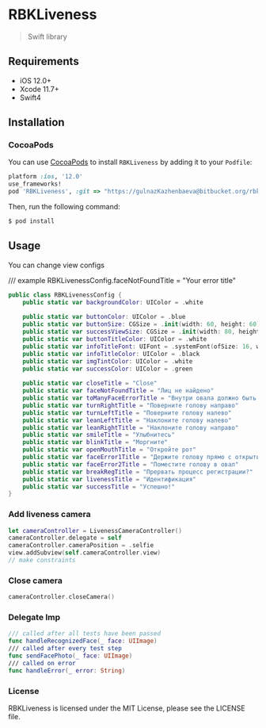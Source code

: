 RBKLiveness
=======
> Swift library 

<span id = "English">


## Requirements

- iOS 12.0+
- Xcode 11.7+
- Swift4

## Installation

### CocoaPods

You can use [CocoaPods](http://cocoapods.org/) to install `RBKLiveness` by adding it to your `Podfile`:

```ruby
platform :ios, '12.0'
use_frameworks!
pod 'RBKLiveness', :git => "https://gulnazKazhenbaeva@bitbucket.org/rbk_dev_team/rbkliveness.git"
```

Then, run the following command:

```ruby
$ pod install
```

## Usage
You can change view configs

/// example
 RBKLivenessConfig.faceNotFoundTitle = "Your error title"

```swift
public class RBKLivenessConfig {
    public static var backgroundColor: UIColor = .white
    
    public static var buttonColor: UIColor = .blue
    public static var buttonSize: CGSize = .init(width: 60, height: 60)
    public static var successViewSize: CGSize = .init(width: 80, height: 80)
    public static var buttonTitleColor: UIColor = .white
    public static var infoTitleFont: UIFont = .systemFont(ofSize: 16, weight: .regular)
    public static var infoTitleColor: UIColor = .black
    public static var imgTintColor: UIColor = .white
    public static var successColor: UIColor = .green
    
    public static var closeTitle = "Close"
    public static var faceNotFoundTitle = "Лиц не найдено"
    public static var toManyFaceErrorTitle = "Внутри овала должно быть одно лицо"
    public static var turnRightTitle = "Поверните голову направо"
    public static var turnLeftTitle = "Поверните голову налево"
    public static var leanLeftTitle = "Наклоните голову налево"
    public static var leanRightTitle = "Наклоните голову направо"
    public static var smileTitle = "Улыбнитесь"
    public static var blinkTitle = "Моргните"
    public static var openMouthTitle = "Откройте рот"
    public static var faceError1Title = "Держите голову прямо с открытими глазами"
    public static var faceError2Title = "Поместите голову в овал"
    public static var breakRegTitle = "Прервать процесс регистрации?"
    public static var livenessTitle = "Идентификация"
    public static var successTitle = "Успешно!"
}
```


### Add liveness camera

```swift
let cameraController = LivenessCameraController()
cameraController.delegate = self
cameraController.cameraPosition = .selfie
view.addSubview(self.cameraController.view)
// make constraints
```

### Close camera

```swift
cameraController.closeCamera()
```

### Delegate Imp

```swift
/// called after all tests have been passed
func handleRecognizedFace(_ face: UIImage)
/// called after every test step
func sendFacePhoto(_ face: UIImage)
/// called on error
func handleError(_ error: String)
```

</span>

[swift-image]:https://img.shields.io/badge/swift-4.0-orange.svg
[swift-url]: https://swift.org/

### License

RBKLiveness is licensed under the MIT License, please see the LICENSE file.
